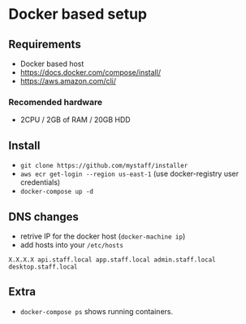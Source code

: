 # Docker based setup

## Requirements

* Docker based host
* https://docs.docker.com/compose/install/
* https://aws.amazon.com/cli/

### Recomended hardware
* 2CPU / 2GB of RAM / 20GB HDD


## Install 

* `git clone https://github.com/mystaff/installer`
* `aws ecr get-login --region us-east-1` (use docker-registry user credentials)
* `docker-compose up -d`


## DNS changes

* retrive IP for the docker host (`docker-machine ip`)
* add hosts into your `/etc/hosts` 

`X.X.X.X api.staff.local app.staff.local admin.staff.local desktop.staff.local`


## Extra
* `docker-compose ps` shows running containers.


